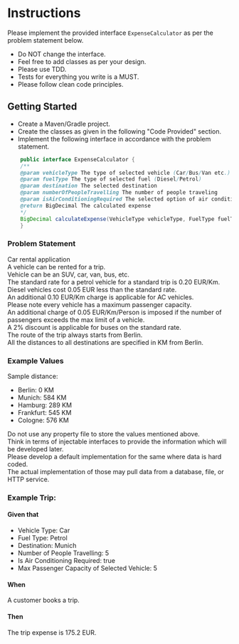 # Instructions
Please implement the provided interface `ExpenseCalculator` as per the problem statement below.

* Do NOT change the interface.
* Feel free to add classes as per your design.
* Please use TDD.
* Tests for everything you write is a MUST.
* Please follow clean code principles.

## Getting Started
* Create a Maven/Gradle project.
* Create the classes as given in the following "Code Provided" section.
* Implement the following interface in accordance with the problem statement.

```java
    public interface ExpenseCalculator {
    /**
    @param vehicleType The type of selected vehicle (Car/Bus/Van etc.)
    @param fuelType The type of selected fuel (Diesel/Petrol)
    @param destination The selected destination
    @param numberOfPeopleTravelling The number of people traveling
    @param isAirConditioningRequired The selected option of air conditioning
    @return BigDecimal The calculated expense
    */
    BigDecimal calculateExpense(VehicleType vehicleType, FuelType fuelType, String destination, Integer numberOfPeopleTravelling, Boolean isAirConditioningRequired);
    }
```

### Problem Statement
Car rental application</br>
A vehicle can be rented for a trip.</br>
Vehicle can be an SUV, car, van, bus, etc.</br>
The standard rate for a petrol vehicle for a standard trip is 0.20 EUR/Km.</br>
Diesel vehicles cost 0.05 EUR less than the standard rate.</br>
An additional 0.10 EUR/Km charge is applicable for AC vehicles.</br>
Please note every vehicle has a maximum passenger capacity.</br>
An additional charge of 0.05 EUR/Km/Person is imposed if the number of passengers exceeds the
max limit of a vehicle.</br>
A 2% discount is applicable for buses on the standard rate.</br>
The route of the trip always starts from Berlin.</br>
All the distances to all destinations are specified in KM from Berlin.</br>

### Example Values
Sample distance:
- Berlin: 0 KM
- Munich: 584 KM
- Hamburg: 289 KM
- Frankfurt: 545 KM
- Cologne: 576 KM


Do not use any property file to store the values mentioned above.</br>
Think in terms of injectable interfaces to provide the information which will be developed later.</br>
Please develop a default implementation for the same where data is hard coded.</br>
The actual implementation of those may pull data from a database, file, or HTTP service.</br>

### Example Trip:
#### Given that
- Vehicle Type: Car
- Fuel Type: Petrol
- Destination: Munich
- Number of People Travelling: 5
- Is Air Conditioning Required: true
- Max Passenger Capacity of Selected Vehicle: 5
#### When
A customer books a trip.
#### Then
The trip expense is 175.2 EUR.

